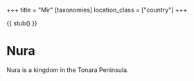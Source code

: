 +++
title = "Mir"
[taxonomies]
location_class = ["country"]
+++

{{ stub() }}

# Nura

Nura is a kingdom in the Tonara Peninsula.